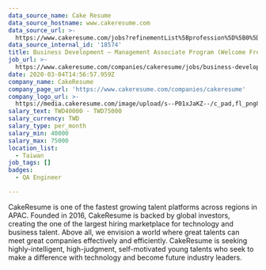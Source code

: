 ```yaml
---
data_source_name: Cake Resume
data_source_hostname: www.cakeresume.com
data_source_url: >-
  https://www.cakeresume.com/jobs?refinementList%5Bprofession%5D%5B0%5D=engineering_qa-engineer&refinementList%5Bsalary_type%5D=per_month&refinementList%5Bsalary_currency%5D=TWD&range%5Bsalary_range%5D%5Bmax%5D=600000
data_source_internal_id: '18574'
title: Business Development — Management Associate Program (Welcome Fresh Graduate)
job_url: >-
  https://www.cakeresume.com/companies/cakeresume/jobs/business-development-management-associate
date: 2020-03-04T14:56:57.959Z
company_name: CakeResume
company_page_url: 'https://www.cakeresume.com/companies/cakeresume'
company_logo_url: >-
  https://media.cakeresume.com/image/upload/s--P01xJaKZ--/c_pad,fl_png8,h_200,w_200/v1586508643/page_2_logo_1468389599.png
salary_text: TWD40000 - TWD75000
salary_currency: TWD
salary_type: per_month
salary_min: 40000
salary_max: 75000
location_list:
  - Taiwan
job_tags: []
badges:
  - QA Engineer

---
```


CakeResume is one of the fastest growing talent platforms across regions in APAC. Founded in 2016, CakeResume is backed by global investors, creating the one of the largest hiring marketplace for technology and business talent. Above all, we envision a world where great talents can meet great companies effectively and efficiently. CakeResume is seeking highly-intelligent, high-judgment, self-motivated young talents who seek to make a difference with technology and become future industry leaders.
